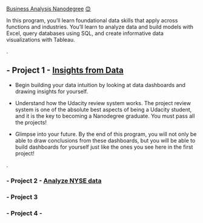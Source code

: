  [Business Analysis Nanodegree](https://www.udacity.com/course/business-analytics-nanodegree--nd098)  [😊](https://classroom.udacity.com/nanodegrees/nd098/parts/5966ce46-17c7-4491-9856-6fa905d02a83)






In this program, you’ll learn foundational data skills that apply across functions and industries. You’ll learn to analyze data and build models with Excel, query databases using SQL, and create informative data visualizations with Tableau.


.



##  - Project 1 - [Insights from Data](https://github.com/nancyalaswad90/Business-Analysis-Nanodegree/blob/master/linkedin.pdf)



- Begin building your data intuition by looking at data dashboards and drawing insights for yourself.


- Understand how the Udacity review system works. The project review system is one of the absolute best aspects of being a Udacity student, and it is the key to becoming a Nanodegree graduate. You must pass all the projects!


- Glimpse into your future. By the end of this program, you will not only be able to draw conclusions from these dashboards, but you will be able to build dashboards for yourself just like the ones you see here in the first project!




.

###  - Project 2 -  [ Analyze NYSE data](https://github.com/nancyalaswad90/Analyze-NYSE-Data)

###  - Project 3  

###  - Project 4 - 

